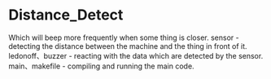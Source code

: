 # Distance_Detect
Which will beep more frequently when some thing is closer.
sensor - detecting the distance between the machine and the thing in front of it.
ledonoff、buzzer - reacting with the data which are detected by the sensor.
main、makefile - compiling and running the main code.